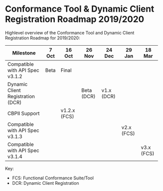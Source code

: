# Conformance Tool & Dynamic Client Registration Roadmap 2019/2020

Highlevel overview of the Conformance Tool and Dynamic Client Registration Roadmap for 2019/2020:


| Milestone 	                     | 7 Oct 	| 16 Oct 	| 26 Nov 	| 24 Dec 	| 29 Jan  	| 18 Mar 	|
|----------                          |---------- |-------	|--------	|--------	|---------- |-------	|
| Compatible with API Spec v3.1.2    | Beta      | Final    | 	        |	        |           |	        |
|  Dynamic Client Registration (DCR)  |           |	        | Beta (DCR)	    |v1.x (DCR)	    |           |	        | 
| CBPII Support                      |           | v1.2.x (FCS) 	|   	    |   	    |           |	        | 
| Compatible with API Spec v3.1.3    |           |	        |   	    |   	    |   v2.x (FCS)    |	        | 
| Compatible with API Spec v3.1.4    |           |	        |   	    |   	    |           |	  v3.x (FCS)  | 


Key:
* FCS: Functional Conformance Suite/Tool
* DCR: Dynamic Client Registration


